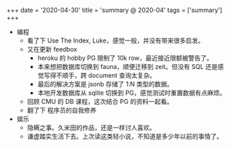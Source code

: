 +++
date = '2020-04-30'
title = 'summary @ 2020-04'
tags = ['summary']
+++

- 编程
    - 看了下 Use The Index, Luke，感觉一般，并没有带来很多启发。
    - 又在更新 feedbox
        - heroku 的 hobby PG 限制了 10k row，最近接近限额被警告了。
        - 本来想把数据库切换到 fauna，顺便迁移到 zeit。但没有 SQL 还是感觉写得不顺手，跨 document 查询太复杂。
        - 最后的解决方案是 jsonb 存储了 1:N 类型的数据。
        - 本地开发数据库从 sqlite 切换到 PG，感觉测试时重置数据有点麻烦。
    - 回顾 CMU 的 DB 课程，这次结合 PG 的资料一起看。
    - 翻了下 程序员的自我修养
- 娱乐
    - 隐瞒之事。久米田的作品，还是一样讨人喜欢。
    - 谦虚踏实生活下去。上次读这类轻小说，不知道是多少年以前的事情了。
